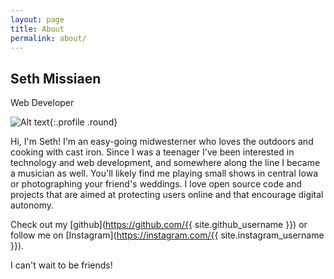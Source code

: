 ```yaml
---
layout: page
title: About
permalink: about/
---
```


<div class="profile-wrapper">

<div class="profile container border" markdown="1">

## Seth Missiaen

Web Developer

![Alt text](https://avatars.githubusercontent.com/u/97685638?v=4){:.profile .round}

</div>

<div markdown="1" class="container about">

Hi, I'm Seth! I'm an easy-going midwesterner who loves the outdoors and cooking with cast iron. Since I was a teenager I've been interested in technology and web development, and somewhere along the line I became a musician as well. You'll likely find me playing small shows in central Iowa or photographing your friend's weddings. I love open source code and projects that are aimed at protecting users online and that encourage digital autonomy.

Check out my [github](https://github.com/{{ site.github_username }}) or follow me on [Instagram](https://instagram.com/{{ site.instagram_username }}).

I can't wait to be friends!

</div>

</div>
